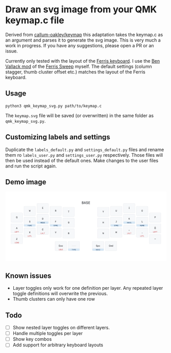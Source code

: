 # Draw an svg image from your QMK keymap.c file
Derived from [callum-oakley/keymap](https://github.com/callum-oakley/keymap) this adaptation takes the keymap.c as an argument and parses it to generate the svg image. This is very much a work in progress. If you have any suggestions, please open a PR or an issue.

Currently only tested with the layout of the [Ferris keyboard](https://github.com/davidphilipbarr/Sweep). I use the [Ben Vallack mod](https://github.com/benvallack/Ferris-Sweep-Tweaked) of the [Ferris Sweep](https://github.com/davidphilipbarr/Sweep) myself. The default settings (column stagger, thumb cluster offset etc.) matches the layout of the Ferris keyboard.

## Usage
```
python3 qmk_keymap_svg.py path/to/keymap.c
```
The `keymap.svg` file will be saved (or overwritten) in the same folder as `qmk_keymap_svg.py`. 

## Customizing labels and settings
Duplicate the `labels_default.py` and `settings_default.py` files and rename them ro `labels_user.py` and `settings_user.py` respectively. Those files will then be used instead of the default ones. Make changes to the user files and run the script again.

## Demo image
![Demo of how the output may look](demo-2.png)

## Known issues
- Layer toggles only work for one definition per layer. Any repeated layer toggle definitions will overwrite the previous.
- Thumb clusters can only have one row

## Todo
- [ ] Show nested layer toggles on different layers.
- [ ] Handle multiple toggles per layer
- [ ] Show key combos
- [ ] Add support for arbitrary keyboard layouts